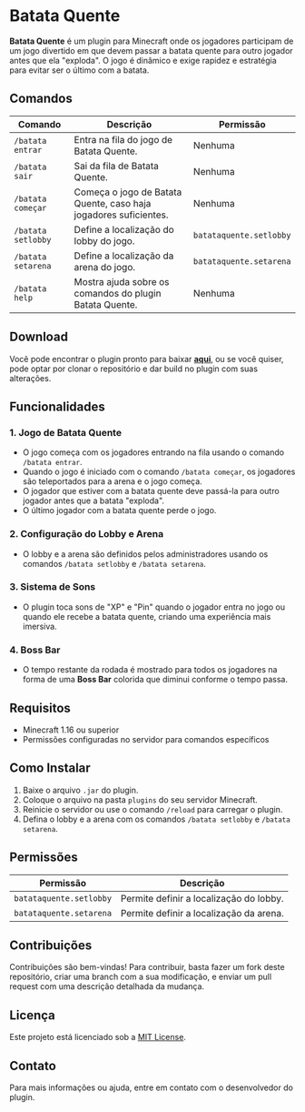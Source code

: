 # Batata Quente

**Batata Quente** é um plugin para Minecraft onde os jogadores participam de um jogo divertido em que devem passar a batata quente para outro jogador antes que ela "exploda". O jogo é dinâmico e exige rapidez e estratégia para evitar ser o último com a batata.

## Comandos

| Comando                | Descrição                                                           | Permissão                    |
|------------------------|---------------------------------------------------------------------|------------------------------|
| `/batata entrar`        | Entra na fila do jogo de Batata Quente.                             | Nenhuma                      |
| `/batata sair`          | Sai da fila de Batata Quente.                                       | Nenhuma                      |
| `/batata começar`       | Começa o jogo de Batata Quente, caso haja jogadores suficientes.   | Nenhuma                      |
| `/batata setlobby`      | Define a localização do lobby do jogo.                              | `batataquente.setlobby`      |
| `/batata setarena`      | Define a localização da arena do jogo.                              | `batataquente.setarena`      |
| `/batata help`          | Mostra ajuda sobre os comandos do plugin Batata Quente.             | Nenhuma                      |

## Download

Você pode encontrar o plugin pronto para baixar [**aqui**](https://github.com/lucasdeveloperx/LkEvents/releases), ou se
você quiser, pode optar por clonar o repositório e dar build no plugin com suas alterações.

## Funcionalidades

### 1. **Jogo de Batata Quente**
- O jogo começa com os jogadores entrando na fila usando o comando `/batata entrar`.
- Quando o jogo é iniciado com o comando `/batata começar`, os jogadores são teleportados para a arena e o jogo começa.
- O jogador que estiver com a batata quente deve passá-la para outro jogador antes que a batata "exploda".
- O último jogador com a batata quente perde o jogo.

### 2. **Configuração do Lobby e Arena**
- O lobby e a arena são definidos pelos administradores usando os comandos `/batata setlobby` e `/batata setarena`.

### 3. **Sistema de Sons**
- O plugin toca sons de "XP" e "Pin" quando o jogador entra no jogo ou quando ele recebe a batata quente, criando uma experiência mais imersiva.

### 4. **Boss Bar**
- O tempo restante da rodada é mostrado para todos os jogadores na forma de uma **Boss Bar** colorida que diminui conforme o tempo passa.

## Requisitos
- Minecraft 1.16 ou superior
- Permissões configuradas no servidor para comandos específicos

## Como Instalar

1. Baixe o arquivo `.jar` do plugin.
2. Coloque o arquivo na pasta `plugins` do seu servidor Minecraft.
3. Reinicie o servidor ou use o comando `/reload` para carregar o plugin.
4. Defina o lobby e a arena com os comandos `/batata setlobby` e `/batata setarena`.

## Permissões

| Permissão                    | Descrição                                      |
|------------------------------|------------------------------------------------|
| `batataquente.setlobby`       | Permite definir a localização do lobby.        |
| `batataquente.setarena`       | Permite definir a localização da arena.        |

## Contribuições

Contribuições são bem-vindas! Para contribuir, basta fazer um fork deste repositório, criar uma branch com a sua modificação, e enviar um pull request com uma descrição detalhada da mudança.

## Licença

Este projeto está licenciado sob a [MIT License](LICENSE).

## Contato

Para mais informações ou ajuda, entre em contato com o desenvolvedor do plugin.

